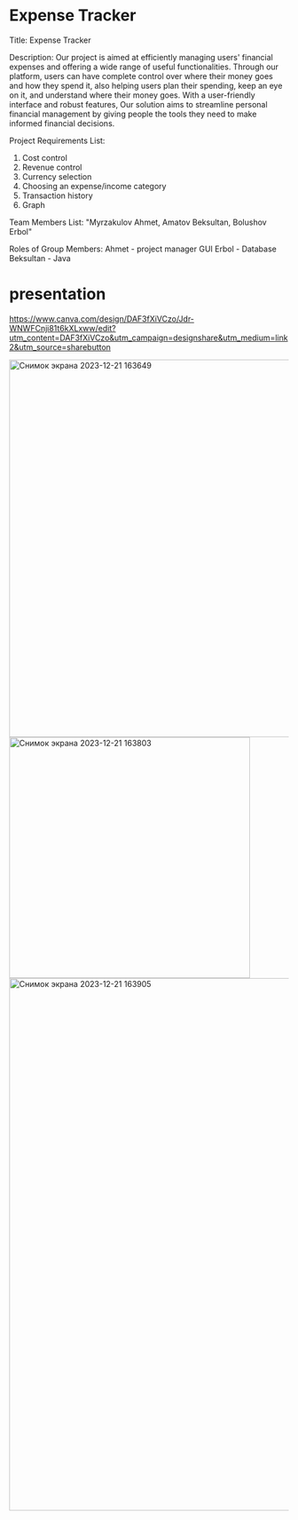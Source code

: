 # Expense Tracker

Title: Expense Tracker

Description: Our project is aimed at efficiently managing users' financial expenses and offering a wide range of useful functionalities. Through our platform, users can have complete control over where their money goes and how they spend it, also helping users plan their spending, keep an eye on it, and understand where their money goes. With a user-friendly interface and robust features, Our solution aims to streamline personal financial management by giving people the tools they need to make informed financial decisions.

Project Requirements List: 
1) Cost control   
2) Revenue control
3) Сurrency selection
4) Сhoosing an expense/income category
5) Transaction history
6) Graph

Team Members List: "Myrzakulov Ahmet, Amatov Beksultan, Bolushov Erbol"

Roles of Group Members: 
Ahmet - project manager GUI
Erbol - Database
Beksultan - Java


# presentation
https://www.canva.com/design/DAF3fXiVCzo/Jdr-WNWFCnji81t6kXLxww/edit?utm_content=DAF3fXiVCzo&utm_campaign=designshare&utm_medium=link2&utm_source=sharebutton


<img width="680" alt="Снимок экрана 2023-12-21 163649" src="https://github.com/wasdqwerty727/expe_Final/assets/131790102/69bbe83a-50c6-4b39-a998-2aa63e177998">

<img width="434" alt="Снимок экрана 2023-12-21 163803" src="https://github.com/wasdqwerty727/expe_Final/assets/131790102/18627455-3ec2-4c00-b619-7f880bcaa0f3">

<img width="959" alt="Снимок экрана 2023-12-21 163905" src="https://github.com/wasdqwerty727/expe_Final/assets/131790102/51732fc2-3a85-4436-918e-b9b910dc5f3e">

